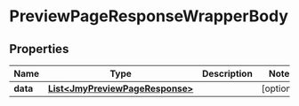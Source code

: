 

# PreviewPageResponseWrapperBody


## Properties

Name | Type | Description | Notes
------------ | ------------- | ------------- | -------------
**data** | [**List&lt;JmyPreviewPageResponse&gt;**](JmyPreviewPageResponse.md) |  |  [optional]



